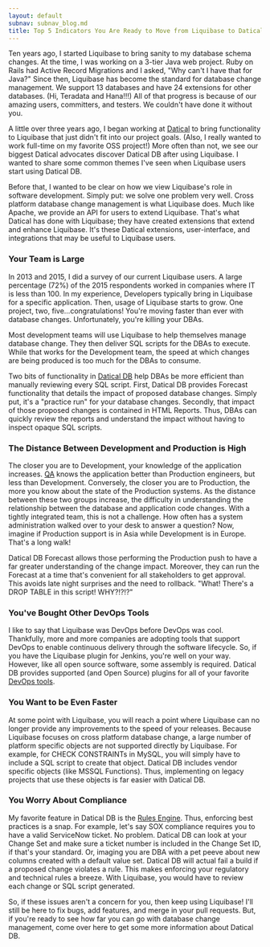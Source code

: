 ```yaml
---
layout: default
subnav: subnav_blog.md
title: Top 5 Indicators You Are Ready to Move from Liquibase to Datical DB
---
```


Ten years ago, I started Liquibase to bring sanity to my database schema changes. At the time, I was working on a 3-tier Java web project. Ruby on Rails had Active Record Migrations and I asked, "Why can't I have that for Java?" Since then, Liquibase has become the standard for database change management. We support 13 databases and have 24 extensions for other databases. (Hi, Teradata and Hana!!!) All of that progress is because of our amazing users, committers, and testers. We couldn't have done it without you.

A little over three years ago, I began working at [Datical](http://www.datical.com) to bring functionality to Liquibase that just didn't fit into our project goals. (Also, I really wanted to work full-time on my favorite OSS project!) More often than not, we see our biggest Datical advocates discover Datical DB after using Liquibase. I wanted to share some common themes I've seen when Liquibase users start using Datical DB.

Before that, I wanted to be clear on how we view Liquibase's role in software development. Simply put: we solve one problem very well. Cross platform database change management is what Liquibase does. Much like Apache, we provide an API for users to extend Liquibase. That's what Datical has done with Liquibase; they have created extensions that extend and enhance Liquibase. It's these Datical extensions, user-interface, and integrations that may be useful to Liquibase users.

### Your Team is Large

In 2013 and 2015, I did a survey of our current Liquibase users. A large percentage (72%) of the 2015 respondents worked in companies where IT is less than 100. In my experience, Developers typically bring in Liquibase for a specific application. Then, usage of Liquibase starts to grow. One project, two, five...congratulations! You're moving faster than ever with database changes. Unfortunately, you're killing your DBAs.

Most development teams will use Liquibase to help themselves manage database change. They then deliver SQL scripts for the DBAs to execute. While that works for the Development team, the speed at which changes are being produced is too much for the DBAs to consume.

Two bits of functionality in [Datical DB](http://www.datical.com/product/) help DBAs be more efficient than manually reviewing every SQL script. First, Datical DB provides Forecast functionality that details the impact of proposed database changes. Simply put, it's a "practice run" for your database changes. Secondly, that impact of those proposed changes is contained in HTML Reports. Thus, DBAs can quickly review the reports and understand the impact without having to inspect opaque SQL scripts.

### The Distance Between Development and Production is High

The closer you are to Development, your knowledge of the application increases. [QA](http://www.liquibase.org/2016/02/liquibase-for-qa.html) knows the application better than Production engineers, but less than Development. Conversely, the closer you are to Production, the more you know about the state of the Production systems. As the distance between these two groups increase, the difficulty in understanding the relationship between the database and application code changes. With a tightly integrated team, this is not a challenge. How often has a system administration walked over to your desk to answer a question? Now, imagine if Production support is in Asia while Development is in Europe. That's a long walk!

Datical DB Forecast allows those performing the Production push to have a far greater understanding of the change impact. Moreover, they can run the Forecast at a time that's convenient for all stakeholders to get approval. This avoids late night surprises and the need to rollback. "What! There's a DROP TABLE in this script! WHY?!?!?"

### You've Bought Other DevOps Tools

I like to say that Liquibase was DevOps before DevOps was cool. Thankfully, more and more companies are adopting tools that support DevOps to enable continuous delivery through the software lifecycle. So, if you have the Liquibase plugin for Jenkins, you're well on your way. However, like all open source software, some assembly is required. Datical DB provides supported (and Open Source) plugins for all of your favorite [DevOps tools](http://www.datical.com/integrations/).

### You Want to be Even Faster

At some point with Liquibase, you will reach a point where Liquibase can no longer provide any improvements to the speed of your releases. Because Liquibase focuses on cross platform database change, a large number of platform specific objects are not supported directly by Liquibase. For example, for CHECK CONSTRAINTs in MySQL, you will simply have to include a SQL script to create that object. Datical DB includes vendor specific objects (like MSSQL Functions). Thus, implementing on legacy projects that use these objects is far easier with Datical DB.

### You Worry About Compliance

My favorite feature in Datical DB is the [Rules Engine](http://www.datical.com/product/validation-intelligence/). Thus, enforcing best practices is a snap. For example, let's say SOX compliance requires you to have a valid ServiceNow ticket. No problem. Datical DB can look at your Change Set and make sure a ticket number is included in the Change Set ID, if that's your standard. Or, imaging you are DBA with a pet peeve about new columns created with a default value set. Datical DB will actual fail a build if a proposed change violates a rule. This makes enforcing your regulatory and technical rules a breeze. With Liquibase, you would have to review each change or SQL script generated.

So, if these issues aren't a concern for you, then keep using Liquibase! I'll still be here to fix bugs, add features, and merge in your pull requests. But, if you're ready to see how far you can go with database change management, come over here to get some more information about Datical DB.



